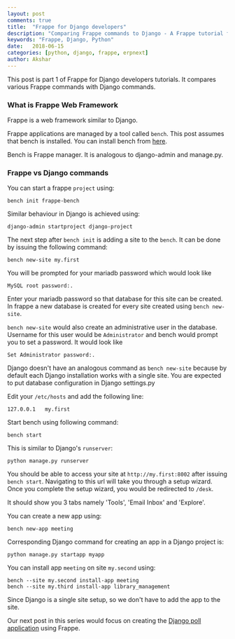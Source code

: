 ```yaml
---
layout: post
comments: true
title:  "Frappe for Django developers"
description: "Comparing Frappe commands to Django - A Frappe tutorial for Django devs"
keywords: "Frappe, Django, Python"
date:   2018-06-15
categories: [python, django, frappe, erpnext]
author: Akshar
---
```



This post is part 1 of Frappe for Django developers tutorials. It compares various Frappe commands with Django commands.

### What is Frappe Web Framework

Frappe is a web framework similar to Django.

Frappe applications are managed by a tool called `bench`. This post assumes that bench is installed. You can install bench from <a href="https://github.com/frappe/frappe/wiki/The-Hitchhiker's-Guide-to-Installing-Frapp%C3%A9-on-Mac-OS-X" target="_blank">here</a>.

Bench is Frappe manager. It is analogous to django-admin and manage.py.


### Frappe vs Django commands


You can start a frappe `project` using:

    bench init frappe-bench

Similar behaviour in Django is achieved using:

    django-admin startproject django-project

The next step after `bench init` is adding a site to the `bench`. It can be done by issuing the following command:

    bench new-site my.first

You will be prompted for your mariadb password which would look like

    MySQL root password:.

Enter your mariadb password so that database for this site can be created. In frappe a new database is created for every site created using `bench new-site`.

`bench new-site` would also create an administrative user in the database. Username for this user would be `Administrator` and bench would prompt you to set a password. It would look like

    Set Administrator password:.

Django doesn't have an analogous command as `bench new-site` because by default each Django installation works with a single site. You are expected to put database configuration in Django settings.py

Edit your `/etc/hosts` and add the following line:

    127.0.0.1   my.first

Start bench using following command:

    bench start

This is similar to Django's `runserver`:

    python manage.py runserver

You should be able to access your site at `http://my.first:8002` after issuing `bench start`. Navigating to this url will take you through a setup wizard. Once you complete the setup wizard, you would be redirected to `/desk`.

It should show you 3 tabs namely 'Tools', 'Email Inbox' and 'Explore'.

You can create a new app using:

    bench new-app meeting

Corresponding Django command for creating an app in a Django project is:

    python manage.py startapp myapp

You can install app `meeting` on site `my.second` using:

    bench --site my.second install-app meeting
    bench --site my.third install-app library_management

Since Django is a single site setup, so we don't have to add the app to the site.

Our next post in this series would focus on creating the [Django poll application](https://docs.djangoproject.com/en/2.0/intro/tutorial01/) using Frappe.
